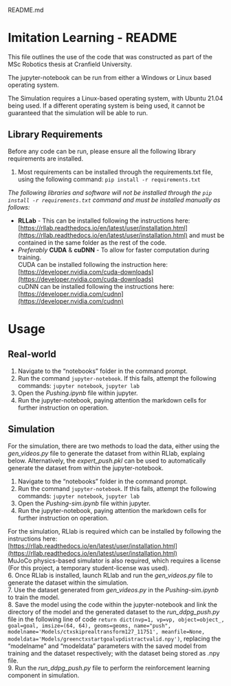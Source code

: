 ﻿   README.md 

Imitation Learning - README
===========================

This file outlines the use of the code that was constructed as part of the MSc Robotics thesis at Cranfield University.

The jupyter-notebook can be run from either a Windows or Linux based operating system.

The Simulation requires a Linux-based operating system, with Ubuntu 21.04 being used. If a different operating system is being used, it cannot be guaranteed that the simulation will be able to run.

Library Requirements
--------------------
Before any code can be run, please ensure all the following library requirements are installed.

1. Most requirements can be installed through the requirements.txt file, using the following command: `pip install -r requirements.txt`

_The following libraries and software will not be installed through the `pip install -r requirements.txt` command and must be installed manually as follows:_

*   **RLLab** - This can be installed following the instructions here: [https://rllab.readthedocs.io/en/latest/user/installation.html](https://rllab.readthedocs.io/en/latest/user/installation.html) and must be contained in the same folder as the rest of the code.
*   _Preferably_ **CUDA** & **cuDNN** - To allow for faster computation during training.  
    CUDA can be installed following the instruction here: [https://developer.nvidia.com/cuda-downloads](https://developer.nvidia.com/cuda-downloads)  
    cuDNN can be installed following the instructions here: [https://developer.nvidia.com/cudnn](https://developer.nvidia.com/cudnn)

Usage
=====

Real-world
----------

1.  Navigate to the “notebooks” folder in the command prompt.
2.  Run the command `jupyter-notebook`. If this fails, attempt the following commands: `jupyter notebook`, `jupyter lab`
3.  Open the _Pushing.ipynb_ file within jupyter.
4.  Run the jupyter-notebook, paying attention the markdown cells for further instruction on operation.

Simulation
----------

For the simulation, there are two methods to load the data, either using the _gen\_videos.py_ file to generate the dataset from within RLlab, explaing below. Alternatively, the _expert\_push.pkl_ can be used to automatically generate the dataset from within the jupyter-notebook.

1.  Navigate to the “notebooks” folder in the command prompt.
2.  Run the command `jupyter-notebook`. If this fails, attempt the following commands: `jupyter notebook`, `jupyter lab`
3.  Open the _Pushing-sim.ipynb_ file within jupyter.
4.  Run the jupyter-notebook, paying attention the markdown cells for further instruction on operation.

For the simulation, RLlab is required which can be installed by following the instructions here: [https://rllab.readthedocs.io/en/latest/user/installation.html](https://rllab.readthedocs.io/en/latest/user/installation.html)  
MuJoCo physics-based simulator is also required, which requires a license (For this project, a temporary student-license was used).  
6\. Once RLlab is installed, launch RLlab and run the _gen\_videos.py_ file to generate the dataset within the simulation.  
7\. Use the dataset generated from _gen\_videos.py_ in the _Pushing-sim.ipynb_ to train the model.  
8\. Save the model using the code within the jupyter-notebook and link the directory of the model and the generated dataset to the _run\_ddpg\_push.py_ file in the following line of code `return dict(nvp=1, vp=vp, object=object_, goal=goal, imsize=(64, 64), geoms=geoms, name="push", modelname='Models/ctxskiprealtransform127_11751', meanfile=None, modeldata='Models/greenctxstartgoalvpdistractvalid.npy')`, replacing the “modelname” and “modeldata” parameters with the saved model from training and the dataset respectively; with the dataset being stored as .npy file.  
9\. Run the _run\_ddpg\_push.py_ file to perform the reinforcement learning component in simulation.
